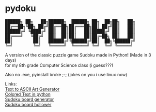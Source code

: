 # pydoku
<pre>
██████╗ ██╗   ██╗██████╗  ██████╗ ██╗  ██╗██╗   ██╗
██╔══██╗╚██╗ ██╔╝██╔══██╗██╔═══██╗██║ ██╔╝██║   ██║
██████╔╝ ╚████╔╝ ██║  ██║██║   ██║█████╔╝ ██║   ██║
██╔═══╝   ╚██╔╝  ██║  ██║██║   ██║██╔═██╗ ██║   ██║
██║        ██║   ██████╔╝╚██████╔╝██║  ██╗╚██████╔╝
╚═╝        ╚═╝   ╚═════╝  ╚═════╝ ╚═╝  ╚═╝ ╚═════╝ 
</pre>   
                                                   
A version of the classic puzzle game Sudoku made in Python! (Made in 3 days)\
for my 8th grade Computer Science class (i guess???)

Also no .exe, pyinstall broke ;-; (jokes on you i use linux now)

Links:\
[Text to ASCII Art Generator](https://patorjk.com/software/taag/)\
[Colored Text in python](https://stackoverflow.com/questions/287871/how-to-print-colored-text-to-the-terminal)\
[Sudoku board generator](https://stackoverflow.com/a/56581709)\
[Sudoku board hollower](https://stackoverflow.com/a/69470598)

